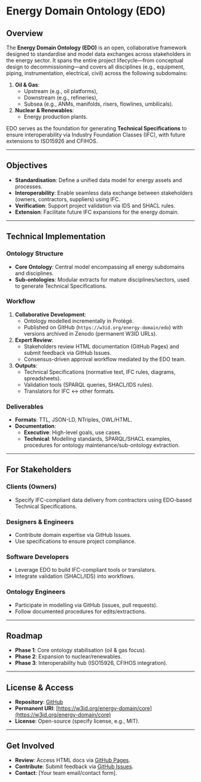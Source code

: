 # Energy Domain Ontology (EDO)

## Overview
The **Energy Domain Ontology (EDO)** is an open, collaborative framework designed to standardise and model data exchanges across stakeholders in the energy sector. It spans the entire project lifecycle—from conceptual design to decommissioning—and covers all disciplines (e.g., equipment, piping, instrumentation, electrical, civil) across the following subdomains:
1. **Oil & Gas**:  
   - Upstream (e.g., oil platforms),  
   - Downstream (e.g., refineries),  
   - Subsea (e.g., ANMs, manifolds, risers, flowlines, umbilicals).  
2. **Nuclear & Renewables**:  
   - Energy production plants.  

EDO serves as the foundation for generating **Technical Specifications** to ensure interoperability via Industry Foundation Classes (IFC), with future extensions to ISO15926 and CFIHOS.

---

## Objectives
- **Standardisation**: Define a unified data model for energy assets and processes.  
- **Interoperability**: Enable seamless data exchange between stakeholders (owners, contractors, suppliers) using IFC.  
- **Verification**: Support project validation via IDS and SHACL rules.  
- **Extension**: Facilitate future IFC expansions for the energy domain.  

---

## Technical Implementation
### Ontology Structure
- **Core Ontology**: Central model encompassing all energy subdomains and disciplines.  
- **Sub-ontologies**: Modular extracts for mature disciplines/sectors, used to generate Technical Specifications.  

### Workflow
1. **Collaborative Development**:  
   - Ontology modelled incrementally in Protégé.  
   - Published on GitHub (`https://w3id.org/energy-domain/edo`) with versions archived in Zenodo (permanent W3ID URLs).  
2. **Expert Review**:  
   - Stakeholders review HTML documentation (GitHub Pages) and submit feedback via GitHub Issues.  
   - Consensus-driven approval workflow mediated by the EDO team.  
3. **Outputs**:  
   - Technical Specifications (normative text, IFC rules, diagrams, spreadsheets).  
   - Validation tools (SPARQL queries, SHACL/IDS rules).  
   - Translators for IFC ↔ other formats.  

### Deliverables
- **Formats**: TTL, JSON-LD, NTriples, OWL/HTML.  
- **Documentation**:  
  - **Executive**: High-level goals, use cases.  
  - **Technical**: Modelling standards, SPARQL/SHACL examples, procedures for ontology maintenance/sub-ontology extraction.  

---

## For Stakeholders
### Clients (Owners)
- Specify IFC-compliant data delivery from contractors using EDO-based Technical Specifications.  

### Designers & Engineers
- Contribute domain expertise via GitHub Issues.  
- Use specifications to ensure project compliance.  

### Software Developers
- Leverage EDO to build IFC-compliant tools or translators.  
- Integrate validation (SHACL/IDS) into workflows.  

### Ontology Engineers
- Participate in modelling via GitHub (issues, pull requests).  
- Follow documented procedures for edits/extractions.  

---

## Roadmap
- **Phase 1**: Core ontology stabilisation (oil & gas focus).  
- **Phase 2**: Expansion to nuclear/renewables.  
- **Phase 3**: Interoperability hub (ISO15926, CFIHOS integration).  

---

## License & Access
- **Repository**: [GitHub](https://github.com/energy-domain/ontologies)  
- **Permanent URI**: [https://w3id.org/energy-domain/core](https://w3id.org/energy-domain/core)  
- **License**: Open-source (specify license, e.g., MIT).  

---

## Get Involved
- **Review**: Access HTML docs via [GitHub Pages](https://[your-org].github.io/[repo]).  
- **Contribute**: Submit feedback via [GitHub Issues](https://github.com/[your-repo]/issues).  
- **Contact**: [Your team email/contact form].  
